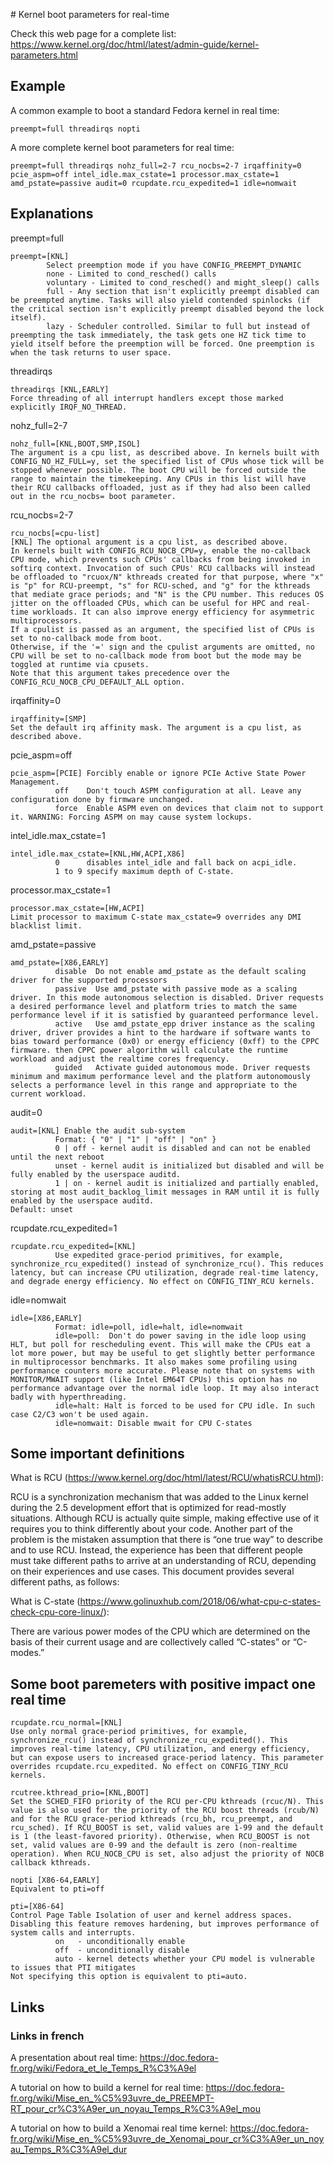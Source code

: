# Kernel boot parameters for real-time

Check this web page for a complete list: https://www.kernel.org/doc/html/latest/admin-guide/kernel-parameters.html

## Example

A common example to boot a standard Fedora kernel in real time:
```
preempt=full threadirqs nopti
```

A more complete kernel boot parameters for real time:
```
preempt=full threadirqs nohz_full=2-7 rcu_nocbs=2-7 irqaffinity=0 pcie_aspm=off intel_idle.max_cstate=1 processor.max_cstate=1 amd_pstate=passive audit=0 rcupdate.rcu_expedited=1 idle=nomwait
```

## Explanations

preempt=full
```
preempt=[KNL]
        Select preemption mode if you have CONFIG_PREEMPT_DYNAMIC
        none - Limited to cond_resched() calls
        voluntary - Limited to cond_resched() and might_sleep() calls
        full - Any section that isn't explicitly preempt disabled can be preempted anytime. Tasks will also yield contended spinlocks (if the critical section isn't explicitly preempt disabled beyond the lock itself).
        lazy - Scheduler controlled. Similar to full but instead of preempting the task immediately, the task gets one HZ tick time to yield itself before the preemption will be forced. One preemption is when the task returns to user space.
```

threadirqs
```
threadirqs [KNL,EARLY]
Force threading of all interrupt handlers except those marked explicitly IRQF_NO_THREAD.
```

nohz_full=2-7
```
nohz_full=[KNL,BOOT,SMP,ISOL]
The argument is a cpu list, as described above. In kernels built with CONFIG_NO_HZ_FULL=y, set the specified list of CPUs whose tick will be stopped whenever possible. The boot CPU will be forced outside the range to maintain the timekeeping. Any CPUs in this list will have their RCU callbacks offloaded, just as if they had also been called out in the rcu_nocbs= boot parameter.
```

rcu_nocbs=2-7
```
rcu_nocbs[=cpu-list]
[KNL] The optional argument is a cpu list, as described above.
In kernels built with CONFIG_RCU_NOCB_CPU=y, enable the no-callback CPU mode, which prevents such CPUs' callbacks from being invoked in softirq context. Invocation of such CPUs' RCU callbacks will instead be offloaded to "rcuox/N" kthreads created for that purpose, where "x" is "p" for RCU-preempt, "s" for RCU-sched, and "g" for the kthreads that mediate grace periods; and "N" is the CPU number. This reduces OS jitter on the offloaded CPUs, which can be useful for HPC and real-time workloads. It can also improve energy efficiency for asymmetric multiprocessors.
If a cpulist is passed as an argument, the specified list of CPUs is set to no-callback mode from boot.
Otherwise, if the '=' sign and the cpulist arguments are omitted, no CPU will be set to no-callback mode from boot but the mode may be toggled at runtime via cpusets.
Note that this argument takes precedence over the CONFIG_RCU_NOCB_CPU_DEFAULT_ALL option.
```

irqaffinity=0
```
irqaffinity=[SMP]
Set the default irq affinity mask. The argument is a cpu list, as described above.
```

pcie_aspm=off
```
pcie_aspm=[PCIE] Forcibly enable or ignore PCIe Active State Power Management.
          off    Don't touch ASPM configuration at all. Leave any configuration done by firmware unchanged.
          force  Enable ASPM even on devices that claim not to support it. WARNING: Forcing ASPM on may cause system lockups.
```

intel_idle.max_cstate=1
```
intel_idle.max_cstate=[KNL,HW,ACPI,X86]
          0      disables intel_idle and fall back on acpi_idle.
          1 to 9 specify maximum depth of C-state.
```

processor.max_cstate=1
```
processor.max_cstate=[HW,ACPI]
Limit processor to maximum C-state max_cstate=9 overrides any DMI blacklist limit.
```

amd_pstate=passive
```
amd_pstate=[X86,EARLY]
          disable  Do not enable amd_pstate as the default scaling driver for the supported processors
          passive  Use amd_pstate with passive mode as a scaling driver. In this mode autonomous selection is disabled. Driver requests a desired performance level and platform tries to match the same performance level if it is satisfied by guaranteed performance level.
          active   Use amd_pstate_epp driver instance as the scaling driver, driver provides a hint to the hardware if software wants to bias toward performance (0x0) or energy efficiency (0xff) to the CPPC firmware. then CPPC power algorithm will calculate the runtime workload and adjust the realtime cores frequency.
          guided   Activate guided autonomous mode. Driver requests minimum and maximum performance level and the platform autonomously selects a performance level in this range and appropriate to the current workload.
```

audit=0
```
audit=[KNL] Enable the audit sub-system
          Format: { "0" | "1" | "off" | "on" }
          0 | off - kernel audit is disabled and can not be enabled until the next reboot
          unset - kernel audit is initialized but disabled and will be fully enabled by the userspace auditd.
          1 | on - kernel audit is initialized and partially enabled, storing at most audit_backlog_limit messages in RAM until it is fully enabled by the userspace auditd.
Default: unset
```

rcupdate.rcu_expedited=1
```
rcupdate.rcu_expedited=[KNL]
          Use expedited grace-period primitives, for example, synchronize_rcu_expedited() instead of synchronize_rcu(). This reduces latency, but can increase CPU utilization, degrade real-time latency, and degrade energy efficiency. No effect on CONFIG_TINY_RCU kernels.
```

idle=nomwait
```
idle=[X86,EARLY]
          Format: idle=poll, idle=halt, idle=nomwait
          idle=poll:  Don't do power saving in the idle loop using HLT, but poll for rescheduling event. This will make the CPUs eat a lot more power, but may be useful to get slightly better performance in multiprocessor benchmarks. It also makes some profiling using performance counters more accurate. Please note that on systems with MONITOR/MWAIT support (like Intel EM64T CPUs) this option has no performance advantage over the normal idle loop. It may also interact badly with hyperthreading.
          idle=halt: Halt is forced to be used for CPU idle. In such case C2/C3 won't be used again.
          idle=nomwait: Disable mwait for CPU C-states
```

## Some important definitions

What is RCU (https://www.kernel.org/doc/html/latest/RCU/whatisRCU.html):

RCU is a synchronization mechanism that was added to the Linux kernel during the 2.5 development effort that is optimized for read-mostly situations. Although RCU is actually quite simple, making effective use of it requires you to think differently about your code. Another part of the problem is the mistaken assumption that there is “one true way” to describe and to use RCU. Instead, the experience has been that different people must take different paths to arrive at an understanding of RCU, depending on their experiences and use cases. This document provides several different paths, as follows:

What is C-state (https://www.golinuxhub.com/2018/06/what-cpu-c-states-check-cpu-core-linux/):

There are various power modes of the CPU which are determined on the basis of their current usage and are collectively called “C-states” or “C-modes.”

## Some boot paremeters with positive impact one real time

```
rcupdate.rcu_normal=[KNL]
Use only normal grace-period primitives, for example, synchronize_rcu() instead of synchronize_rcu_expedited(). This improves real-time latency, CPU utilization, and energy efficiency, but can expose users to increased grace-period latency. This parameter overrides rcupdate.rcu_expedited. No effect on CONFIG_TINY_RCU kernels.
```


```
rcutree.kthread_prio=[KNL,BOOT]
Set the SCHED_FIFO priority of the RCU per-CPU kthreads (rcuc/N). This value is also used for the priority of the RCU boost threads (rcub/N) and for the RCU grace-period kthreads (rcu_bh, rcu_preempt, and rcu_sched). If RCU_BOOST is set, valid values are 1-99 and the default is 1 (the least-favored priority). Otherwise, when RCU_BOOST is not set, valid values are 0-99 and the default is zero (non-realtime operation). When RCU_NOCB_CPU is set, also adjust the priority of NOCB callback kthreads.
```

```
nopti [X86-64,EARLY]
Equivalent to pti=off
```

```
pti=[X86-64]
Control Page Table Isolation of user and kernel address spaces. Disabling this feature removes hardening, but improves performance of system calls and interrupts.
          on   - unconditionally enable
          off  - unconditionally disable
          auto - kernel detects whether your CPU model is vulnerable to issues that PTI mitigates
Not specifying this option is equivalent to pti=auto.
```

## Links

### Links in french

A presentation about real time: https://doc.fedora-fr.org/wiki/Fedora_et_le_Temps_R%C3%A9el

A tutorial on how to build a kernel for real time: https://doc.fedora-fr.org/wiki/Mise_en_%C5%93uvre_de_PREEMPT-RT_pour_cr%C3%A9er_un_noyau_Temps_R%C3%A9el_mou

A tutorial on how to build a Xenomai real time kernel: https://doc.fedora-fr.org/wiki/Mise_en_%C5%93uvre_de_Xenomai_pour_cr%C3%A9er_un_noyau_Temps_R%C3%A9el_dur
